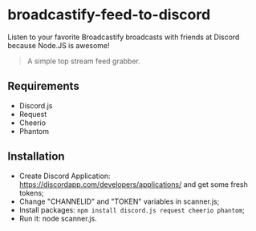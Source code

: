 # broadcastify-feed-to-discord
Listen to your favorite Broadcastify broadcasts with friends at Discord because Node.JS is awesome!

> A simple top stream feed grabber.

## Requirements

+ Discord.js 
+ Request
+ Cheerio
+ Phantom

## Installation

+ Create Discord Application: https://discordapp.com/developers/applications/ and get some fresh tokens;
+ Change "CHANNELID" and "TOKEN" variables in scanner.js;
+ Install packages: `npm install discord.js request cheerio phantom`;
+ Run it: node scanner.js.

